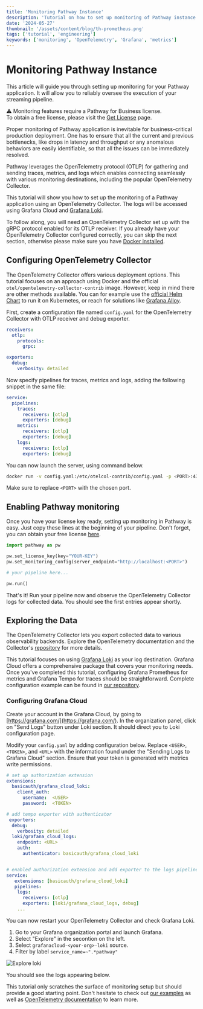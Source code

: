 ```yaml
---
title: 'Monitoring Pathway Instance'
description: 'Tutorial on how to set up monitoring of Pathway instance'
date: '2024-05-27'
thumbnail: '/assets/content/blog/th-prometheus.png'
tags: ['tutorial', 'engineering']
keywords: ['monitoring', 'OpenTelemetry', 'Grafana', 'metrics']
---
```


# Monitoring Pathway Instance

This article will guide you through setting up monitoring for your Pathway application.
It will allow you to reliably oversee the execution of your streaming pipeline.

⚠️ Monitoring features require a Pathway for Business license.\
To obtain a free license, please visit the [Get License](/get-license) page.

Proper monitoring of Pathway application is inevitable for business-critical production deployment.
One has to ensure that all the current and previous bottlenecks, like drops in latency and throughput or any anomalous behaviors
are easily identifiable, so that all the issues can be immediately resolved.

Pathway leverages the OpenTelemetry protocol (OTLP) for gathering and sending traces, metrics, 
and logs which enables connecting seamlessly with various monitoring destinations, including the popular OpenTelemetry Collector.

This tutorial will show you how to set up the monitoring of a Pathway application using an OpenTelemetry Collector. The logs will be accessed using Grafana Cloud and [Grafana Loki](https://grafana.com/oss/loki/).

To follow along, you will need an OpenTelemetry Collector set up with the gRPC protocol enabled for its OTLP receiver. 
If you already have your OpenTelemetry Collector configured correctly, you can skip the next section, otherwise please make sure
you have [Docker installed](https://www.docker.com/get-started/).

## Configuring OpenTelemetry Collector

The OpenTelemetry Collector offers various deployment options. 
This tutorial focuses on an approach using Docker and the official `otel/opentelemetry-collector-contrib` image. 
However, keep in mind there are other methods available. 
You can for example use the [official Helm Chart](https://opentelemetry.io/docs/kubernetes/helm/collector/) to run it on Kubernetes,
or reach for solutions like [Grafana Alloy](https://grafana.com/docs/alloy/latest/get-started/install/).

First, create a configuration file named `config.yaml` for the OpenTelemetry Collector with OTLP receiver and debug exporter.

```yaml
receivers:
  otlp:
    protocols:
      grpc:

exporters:
  debug:
    verbosity: detailed
```

Now specify pipelines for traces, metrics and logs, adding the following snippet in the same file:

```yaml
service:
  pipelines:
    traces:
      receivers: [otlp]
      exporters: [debug]
    metrics:
      receivers: [otlp]
      exporters: [debug]
    logs:
      receivers: [otlp]
      exporters: [debug]
```

You can now launch the server, using command below.

```bash
docker run -v config.yaml:/etc/otelcol-contrib/config.yaml -p <PORT>:4317 otel/opentelemetry-collector-contrib:latest
```

Make sure to replace `<PORT>` with the chosen port.

## Enabling Pathway monitoring

Once you have your license key ready, setting up monitoring in Pathway is easy. Just copy these lines at the beginning of your pipeline.
Don't forget, you can obtain your free license [here](/get-license).

```python
import pathway as pw

pw.set_license_key(key="YOUR-KEY")
pw.set_monitoring_config(server_endpoint="http://localhost:<PORT>")

# your pipeline here...

pw.run()
```

That's it! Run your pipeline now and observe the OpenTelemetry Collector logs for collected data. You should see the first entries appear shortly.

## Exploring the Data

The OpenTelemetry Collector lets you export collected data to various observability backends. 
Explore the OpenTelemetry documentation and the Collector's [repository](https://github.com/open-telemetry/opentelemetry-collector) for more details.

This tutorial focuses on using [Grafana Loki](https://grafana.com/oss/loki/) as your log destination. Grafana Cloud offers a comprehensive package that covers your monitoring needs. 
Once you've completed this tutorial, configuring Grafana Prometheus for metrics and Grafana Tempo for traces should be straightforward.
Complete configuration example can be found in [our repository](https://github.com/pathwaycom/pathway/tree/main/examples/projects/monitoring).

### Configuring Grafana Cloud

Create your account in the Grafana Cloud, by going to [https://grafana.com/](https://grafana.com/). 
In the organization panel, click on "Send Logs" button under Loki section.
It should direct you to Loki configuration page. 

Modify your `config.yaml` by adding configuration below. Replace `<USER>`, `<TOKEN>`, and `<URL>` with the information found under the "Sending Logs to Grafana Cloud" section. 
Ensure that your token is generated with metrics write permissions.

```yaml
# set up authorization extension  
extensions:
  basicauth/grafana_cloud_loki:
    client_auth:
      username:  <USER>
      password:  <TOKEN>

# add tempo exporter with authenticator
 exporters:
  debug:
  	verbosity: detailed
  loki/grafana_cloud_logs:
    endpoint: <URL>
    auth:
      authenticator: basicauth/grafana_cloud_loki


# enabled authorization extension and add exporter to the logs pipeline
service:
   extensions: [basicauth/grafana_cloud_loki]
   pipelines:
    logs:
      receivers: [otlp]
      exporters: [loki/grafana_cloud_logs, debug]
	...
```

You can now restart your OpenTelemetry Collector and check Grafana Loki.

1. Go to your Grafana organization portal and launch Grafana.
2. Select "Explore" in the secontion on the left.
3. Select `grafanacloud-<your-org>-loki` source.
4. Filter by label `service_name=~".*pathway"`

<img src="/assets/content/tutorials/grafana-cloud-loki.png" alt="Explore loki" class="mx-auto" />

You should see the logs appearing below.

This tutorial only scratches the surface of monitoring setup but should provide a good starting point.
Don't hesitate to check out [our examples](https://github.com/pathwaycom/pathway/tree/main/examples/projects/monitoring) as well as [OpenTelemetry documentation](https://opentelemetry.io/docs/) to learn more.






